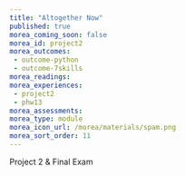 ```yaml
---
title: "Altogether Now"
published: true
morea_coming_soon: false
morea_id: project2
morea_outcomes:
 - outcome-python
 - outcome-7skills
morea_readings:
morea_experiences:
 - project2
 - phw13
morea_assessments:
morea_type: module
morea_icon_url: /morea/materials/spam.png
morea_sort_order: 11
---
```


Project 2 & Final Exam